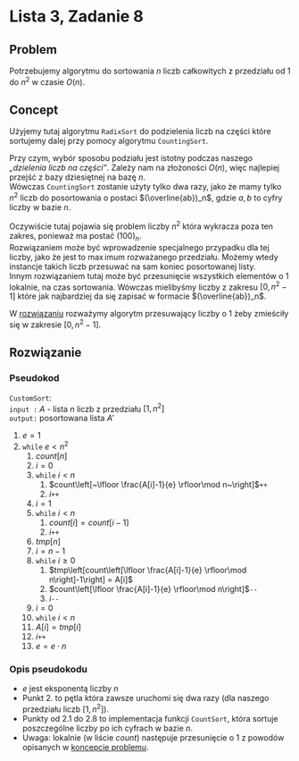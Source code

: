 # Lista 3, Zadanie 8

## Problem

Potrzebujemy algorytmu do sortowania $n$ liczb całkowitych z przedziału od $1$ do $n^2$ w czasie $O(n)$.

## Concept

Użyjemy tutaj algorytmu `RadixSort` do podzielenia liczb na części które sortujemy dalej przy pomocy algorytmu `CountingSort`.

Przy czym, wybór sposobu podziału jest istotny podczas naszego *„dzielenia liczb na części”*. Zależy nam na złożoności $O(n)$, więc najlepiej przejść z bazy dziesiętnej na bazę $n$.\
Wówczas `CountingSort` zostanie użyty tylko dwa razy, jako że mamy tylko $n^2$ liczb do posortowania o postaci $(\overline{ab})_n$, gdzie $a,b$ to cyfry liczby w bazie $n$.

Oczywiście tutaj pojawia się problem liczby $n^2$ która wykracza poza ten zakres, ponieważ ma postać $(100)_n$.\
Rozwiązaniem może być wprowadzenie specjalnego przypadku dla tej liczby, jako że jest to $\max$imum rozważanego przedziału. Możemy wtedy instancje takich liczb przesuwać na sam koniec posortowanej listy.\
Innym rozwiązaniem tutaj może być przesunięcie wszystkich elementów o $1$ lokalnie, na czas sortowania. Wówczas mielibyśmy liczby z zakresu $[0,n^2-1]$ które jak najbardziej da się zapisać w formacie $(\overline{ab})_n$.

W [rozwiązaniu](#rozwi%c4%85zanie) rozważymy algorytm przesuwający liczby o $1$ żeby zmieściły się w zakresie $[0,n^2-1]$.

## Rozwiązanie

### Pseudokod

`CustomSort`:\
`input :` $A$ - lista $n$ liczb z przedziału $[1,n^2]$\
`output:` posortowana lista $A'$
1. $e = 1$
2. `while` $e < n^2$
   1. $count[n]$
   2. $i=0$
   3. `while` $i<n$
      1. $count\left[~\lfloor \frac{A[i]-1}{e} \rfloor\mod n~\right]$`++`
      2. $i$`++`
   4. $i=1$
   5. `while` $i<n$
      1. $count[i] = count[i-1]$
      2. $i$`++`
   6. $tmp[n]$
   7. $i=n-1$
   8. `while` $i\ge0$
      1. $tmp\left[count\left[\lfloor \frac{A[i]-1}{e} \rfloor\mod n\right]-1\right] = A[i]$
      2. $count\left[\lfloor \frac{A[i]-1}{e} \rfloor\mod n\right]$`--`
      3. $i$`--`
   9. $i=0$
   10. `while` $i<n$
      1. $A[i] = tmp[i]$
      2. $i$`++`
   11. $e = e\cdot n$

### Opis pseudokodu

- $e$ jest eksponentą liczby $n$
- Punkt 2. to pętla która zawsze uruchomi się dwa razy (dla naszego przedziału liczb $[1,n^2]$).
- Punkty od 2.1 do 2.8 to implementacja funkcji `CountSort`, która sortuje poszczególne liczby po ich cyfrach w bazie $n$.
- Uwaga: lokalnie (w liście $count$) następuje przesunięcie o $1$ z powodów opisanych w [koncepcie problemu](#concept).

